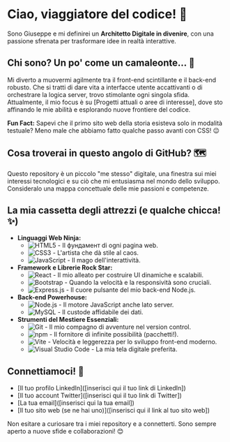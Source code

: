# Ciao, viaggiatore del codice! 🚀

Sono Giuseppe e mi definirei un **Architetto Digitale in divenire**, con una passione sfrenata per trasformare idee in realtà interattive.

## Chi sono? Un po' come un camaleonte... 🦎

Mi diverto a muovermi agilmente tra il front-end scintillante e il back-end robusto. Che si tratti di dare vita a interfacce utente accattivanti o di orchestrare la logica server, trovo stimolante ogni singola sfida. Attualmente, il mio focus è su [Progetti attuali o aree di interesse], dove sto affinando le mie abilità e esplorando nuove frontiere del codice.

**Fun Fact:** Sapevi che il primo sito web della storia esisteva solo in modalità testuale? Meno male che abbiamo fatto qualche passo avanti con CSS! 😉

## Cosa troverai in questo angolo di GitHub? 🗺️

Questo repository è un piccolo "me stesso" digitale, una finestra sui miei interessi tecnologici e su ciò che mi entusiasma nel mondo dello sviluppo. Consideralo una mappa concettuale delle mie passioni e competenze.

## La mia cassetta degli attrezzi (e qualche chicca! ✨)

* **Linguaggi Web Ninja:**
    * ![HTML5](https://img.shields.io/badge/HTML5-E34F26?style=for-the-badge&logo=html5&logoColor=white) - Il фундамент di ogni pagina web.
    * ![CSS3](https://img.shields.io/badge/CSS3-1572B6?style=for-the-badge&logo=css3&logoColor=white) - L'artista che dà stile al caos.
    * ![JavaScript](https://img.shields.io/badge/JavaScript-F7DF1E?style=for-the-badge&logo=javascript&logoColor=black) - Il mago dell'interattività.
* **Framework e Librerie Rock Star:**
    * ![React](https://img.shields.io/badge/React-61DAFB?style=for-the-badge&logo=react&logoColor=black) - Il mio alleato per costruire UI dinamiche e scalabili.
    * ![Bootstrap](https://img.shields.io/badge/Bootstrap-7952B3?style=for-the-badge&logo=bootstrap&logoColor=white) - Quando la velocità e la responsività sono cruciali.
    * ![Express.js](https://img.shields.io/badge/Express.js-000000?style=for-the-badge&logo=express&logoColor=white) - Il cuore pulsante del mio back-end Node.js.
* **Back-end Powerhouse:**
    * ![Node.js](https://img.shields.io/badge/Node.js-339933?style=for-the-badge&logo=nodedotjs&logoColor=white) - Il motore JavaScript anche lato server.
    * ![MySQL](https://img.shields.io/badge/MySQL-4479A1?style=for-the-badge&logo=mysql&logoColor=white) - Il custode affidabile dei dati.
* **Strumenti del Mestiere Essenziali:**
    * ![Git](https://img.shields.io/badge/Git-F05032?style=for-the-badge&logo=git&logoColor=white) - Il mio compagno di avventure nel version control.
    * ![npm](https://img.shields.io/badge/npm-CB3837?style=for-the-badge&logo=npm&logoColor=white) - Il fornitore di infinite possibilità (pacchetti!).
    * ![Vite](https://img.shields.io/badge/Vite-646CFF?style=for-the-badge&logo=vite&logoColor=white) - Velocità e leggerezza per lo sviluppo front-end moderno.
    * ![Visual Studio Code](https://img.shields.io/badge/Visual%20Studio%20Code-0078D4?style=for-the-badge&logo=visual-studio-code&logoColor=white) - La mia tela digitale preferita.

## Connettiamoci! 🔗

* [Il tuo profilo LinkedIn]([inserisci qui il tuo link di LinkedIn])
* [Il tuo account Twitter]([inserisci qui il tuo link di Twitter])
* [La tua email]([inserisci qui la tua email])
* [Il tuo sito web (se ne hai uno)]([inserisci qui il link al tuo sito web])

Non esitare a curiosare tra i miei repository e a connetterti. Sono sempre aperto a nuove sfide e collaborazioni! 😊
